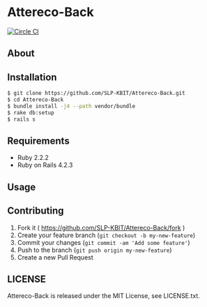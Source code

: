 # Attereco-Back

[![Circle CI](https://circleci.com/gh/SLP-KBIT/Attereco-Back.svg?style=shield)](https://circleci.com/gh/SLP-KBIT/Attereco-Back)

## About

## Installation

```sh
$ git clone https://github.com/SLP-KBIT/Attereco-Back.git
$ cd Attereco-Back
$ bundle install -j4 --path vendor/bundle
$ rake db:setup
$ rails s
```

## Requirements

- Ruby 2.2.2
- Ruby on Rails 4.2.3

## Usage

## Contributing

1. Fork it ( https://github.com/SLP-KBIT/Attereco-Back/fork )
2. Create your feature branch (`git checkout -b my-new-feature`)
3. Commit your changes (`git commit -am 'Add some feature'`)
4. Push to the branch (`git push origin my-new-feature`)
5. Create a new Pull Request

## LICENSE

Attereco-Back is released under the MIT License, see LICENSE.txt.
